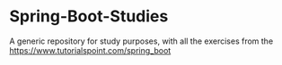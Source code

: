 # Spring-Boot-Studies
A generic repository for study purposes, with all the exercises from the https://www.tutorialspoint.com/spring_boot
